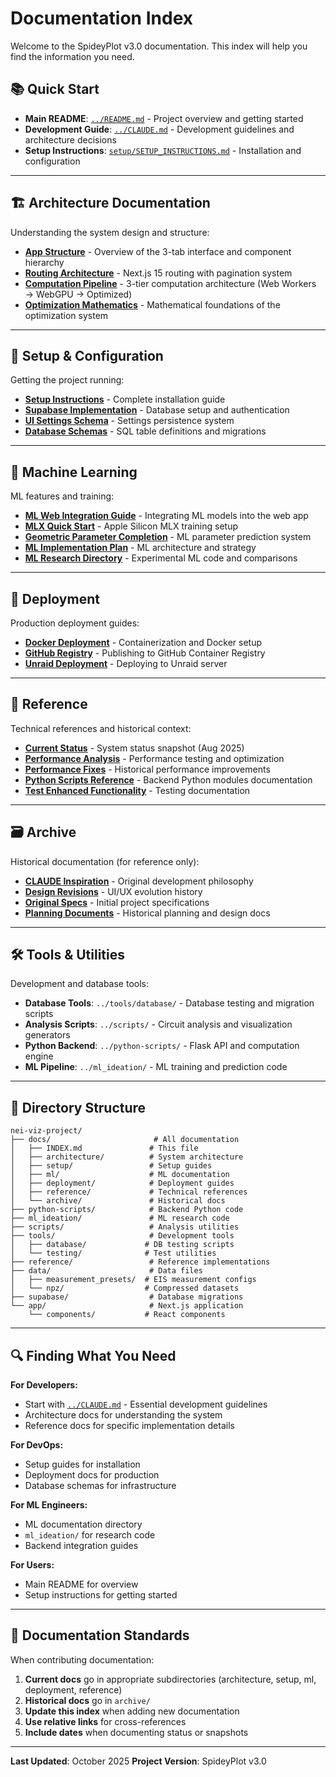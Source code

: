 # Documentation Index

Welcome to the SpideyPlot v3.0 documentation. This index will help you find the information you need.

## 📚 Quick Start

- **Main README**: [`../README.md`](../README.md) - Project overview and getting started
- **Development Guide**: [`../CLAUDE.md`](../CLAUDE.md) - Development guidelines and architecture decisions
- **Setup Instructions**: [`setup/SETUP_INSTRUCTIONS.md`](setup/SETUP_INSTRUCTIONS.md) - Installation and configuration

---

## 🏗️ Architecture Documentation

Understanding the system design and structure:

- **[App Structure](architecture/APP_STRUCTURE.md)** - Overview of the 3-tab interface and component hierarchy
- **[Routing Architecture](architecture/ROUTING_ARCHITECTURE.md)** - Next.js 15 routing with pagination system
- **[Computation Pipeline](architecture/COMPUTATION_PIPELINE_DOCUMENTATION.md)** - 3-tier computation architecture (Web Workers → WebGPU → Optimized)
- **[Optimization Mathematics](architecture/OPTIMIZATION_MATHEMATICS.md)** - Mathematical foundations of the optimization system

---

## 🔧 Setup & Configuration

Getting the project running:

- **[Setup Instructions](setup/SETUP_INSTRUCTIONS.md)** - Complete installation guide
- **[Supabase Implementation](setup/SUPABASE_IMPLEMENTATION_PLAN.md)** - Database setup and authentication
- **[UI Settings Schema](setup/UI_SETTINGS_DATABASE_SCHEMA.md)** - Settings persistence system
- **[Database Schemas](setup/database-schemas/)** - SQL table definitions and migrations

---

## 🤖 Machine Learning

ML features and training:

- **[ML Web Integration Guide](ml/ML_WEB_INTEGRATION_GUIDE.md)** - Integrating ML models into the web app
- **[MLX Quick Start](ml/QUICK_START_MLX.md)** - Apple Silicon MLX training setup
- **[Geometric Parameter Completion](ml/GEOMETRIC_PARAMETER_COMPLETION.md)** - ML parameter prediction system
- **[ML Implementation Plan](ml/ML_IMPLEMENTATION_PLAN.md)** - ML architecture and strategy
- **[ML Research Directory](../ml_ideation/)** - Experimental ML code and comparisons

---

## 🚀 Deployment

Production deployment guides:

- **[Docker Deployment](deployment/README-Docker.md)** - Containerization and Docker setup
- **[GitHub Registry](deployment/deploy-github-registry.md)** - Publishing to GitHub Container Registry
- **[Unraid Deployment](deployment/deploy-to-unraid.md)** - Deploying to Unraid server

---

## 📖 Reference

Technical references and historical context:

- **[Current Status](reference/CURRENT_STATUS.md)** - System status snapshot (Aug 2025)
- **[Performance Analysis](reference/PERFORMANCE_ANALYSIS.md)** - Performance testing and optimization
- **[Performance Fixes](reference/performance_fixes.md)** - Historical performance improvements
- **[Python Scripts Reference](reference/python_scripts.md)** - Backend Python modules documentation
- **[Test Enhanced Functionality](reference/test_enhanced_functionality.md)** - Testing documentation

---

## 🗃️ Archive

Historical documentation (for reference only):

- **[CLAUDE Inspiration](archive/CLAUDE_inspiration.md)** - Original development philosophy
- **[Design Revisions](archive/designrevisions.md)** - UI/UX evolution history
- **[Original Specs](archive/specs.md)** - Initial project specifications
- **[Planning Documents](archive/planning/)** - Historical planning and design docs

---

## 🛠️ Tools & Utilities

Development and database tools:

- **Database Tools**: `../tools/database/` - Database testing and migration scripts
- **Analysis Scripts**: `../scripts/` - Circuit analysis and visualization generators
- **Python Backend**: `../python-scripts/` - Flask API and computation engine
- **ML Pipeline**: `../ml_ideation/` - ML training and prediction code

---

## 📂 Directory Structure

```
nei-viz-project/
├── docs/                       # All documentation
│   ├── INDEX.md               # This file
│   ├── architecture/          # System architecture
│   ├── setup/                 # Setup guides
│   ├── ml/                    # ML documentation
│   ├── deployment/            # Deployment guides
│   ├── reference/             # Technical references
│   └── archive/               # Historical docs
├── python-scripts/            # Backend Python code
├── ml_ideation/               # ML research code
├── scripts/                   # Analysis utilities
├── tools/                     # Development tools
│   ├── database/             # DB testing scripts
│   └── testing/              # Test utilities
├── reference/                 # Reference implementations
├── data/                      # Data files
│   ├── measurement_presets/  # EIS measurement configs
│   └── npz/                  # Compressed datasets
├── supabase/                  # Database migrations
└── app/                       # Next.js application
    └── components/           # React components
```

---

## 🔍 Finding What You Need

**For Developers:**
- Start with [`../CLAUDE.md`](../CLAUDE.md) - Essential development guidelines
- Architecture docs for understanding the system
- Reference docs for specific implementation details

**For DevOps:**
- Setup guides for installation
- Deployment docs for production
- Database schemas for infrastructure

**For ML Engineers:**
- ML documentation directory
- `ml_ideation/` for research code
- Backend integration guides

**For Users:**
- Main README for overview
- Setup instructions for getting started

---

## 📝 Documentation Standards

When contributing documentation:

1. **Current docs** go in appropriate subdirectories (architecture, setup, ml, deployment, reference)
2. **Historical docs** go in `archive/`
3. **Update this index** when adding new documentation
4. **Use relative links** for cross-references
5. **Include dates** when documenting status or snapshots

---

**Last Updated**: October 2025
**Project Version**: SpideyPlot v3.0
